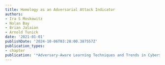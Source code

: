 ```yaml
---
title: Homology as an Adversarial Attack Indicator
authors:
- Ira S Moskowitz
- Nolan Bay
- Brian Jalaian
- Arnold Tunick
date: '2021-01-01'
publishDate: '2024-10-06T03:28:00.387557Z'
publication_types:
- chapter
publication: '*Adversary-Aware Learning Techniques and Trends in Cybersecurity*'
---
```

